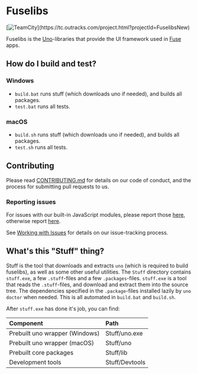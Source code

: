 # Fuselibs
[![TeamCity](https://tc.outracks.com/app/rest/builds/buildType:(id:FuselibsNew_Trigger)/statusIcon)](https://tc.outracks.com/project.html?projectId=FuselibsNew)

Fuselibs is the [Uno](https://www.fusetools.com/docs/uno/uno-lang)-libraries that provide
the UI framework used in [Fuse](https://www.fusetools.com/) apps.


## How do I build and test?

### Windows

* `build.bat` runs stuff (which downloads uno if needed), and builds all packages.
* `test.bat` runs all tests.

### macOS

* `build.sh` runs stuff (which downloads uno if needed), and builds all packages.
* `test.sh` runs all tests.

## Contributing

Please read [CONTRIBUTING.md](CONTRIBUTING.md) for details on our code of conduct, and the process for submitting pull requests to us.

### Reporting issues

For issues with our built-in JavaScript modules, please report those [here](https://github.com/fusetools/FuseJS/issues), otherwise report [here](https://github.com/fusetools/fuselibs/issues).

See [Working with Issues](https://github.com/fusetools/Intranet/wiki/Working-with-Issues) for details on our issue-tracking process.

## What's this "Stuff" thing?

Stuff is the tool that downloads and extracts `uno` (which is required to build fuselibs), as well as some other useful utilities. The `Stuff` directory contains `stuff.exe`, a few `.stuff`-files and a few `.packages`-files. `stuff.exe` is a tool that reads the `.stuff`-files, and download and extract them into the source tree. The dependencies specified in the `.package`-files installed lazily by `uno doctor` when needed. This is all automated in `build.bat` and `build.sh`.

After `stuff.exe` has done it's job, you can find:

| Component                      | Path           |
|:-------------------------------|:---------------|
| Prebuilt uno wrapper (Windows) | Stuff/uno.exe  |
| Prebuilt uno wrapper (macOS)   | Stuff/uno      |
| Prebuilt core packages         | Stuff/lib      |
| Development tools              | Stuff/Devtools |
